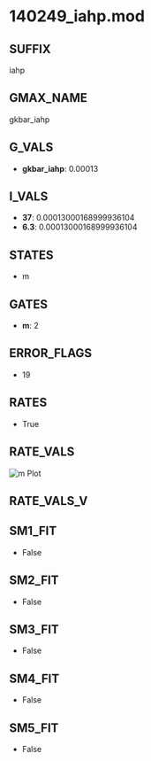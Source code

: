 # 140249_iahp.mod

## SUFFIX

iahp

## GMAX_NAME

gkbar_iahp

## G_VALS

- **gkbar_iahp**: 0.00013

## I_VALS

- **37**: 0.00013000168999936104
- **6.3**: 0.00013000168999936104

## STATES

- m

## GATES

- **m**: 2

## ERROR_FLAGS

- 19

## RATES

- True

## RATE_VALS

![m Plot](/Users/pbozelos/Dropbox/icg-Chai-Panos/supermodels/output_markdown_files/KCa/140249_iahp.mod/images/m.png)

## RATE_VALS_V

## SM1_FIT

- False

## SM2_FIT

- False

## SM3_FIT

- False

## SM4_FIT

- False

## SM5_FIT

- False

